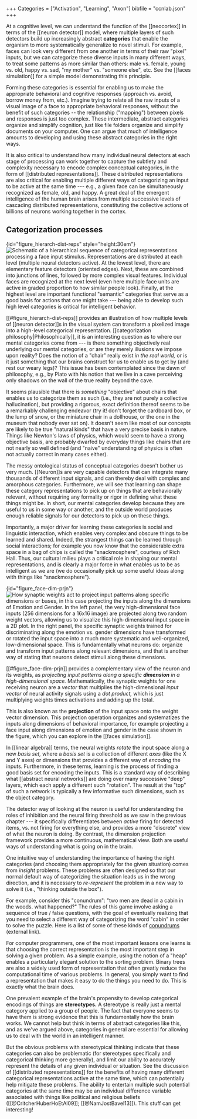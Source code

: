 +++
Categories = ["Activation", "Learning", "Axon"]
bibfile = "ccnlab.json"
+++

At a cognitive level, we can understand the function of the [[neocortex]] in terms of the [[neuron detector]] model, where multiple layers of such detectors build up increasingly abstract **categories** that enable the organism to more systematically generalize to novel stimuli. For example, faces can look very different from one another in terms of their raw "pixel" inputs, but we can categorize these diverse inputs in many different ways, to treat some patterns as more similar than others: male vs. female, young vs. old, happy vs. sad, "my mother" vs. "someone else", etc. See the [[faces simulation]] for a simple model demonstrating this principle.

Forming these categories is essential for enabling us to make the appropriate behavioral and cognitive responses (approach vs. avoid, borrow money from, etc.). Imagine trying to relate all the raw inputs of a visual image of a face to appropriate behavioral responses, without the benefit of such categories -- the relationship ("mapping") between pixels and responses is just too complex. These intermediate, abstract categories organize and simplify cognition, just like file folders organize and simplify documents on your computer. One can argue that much of intelligence amounts to developing and using these abstract categories in the right ways. 

It is also critical to understand how many individual neural detectors at each stage of processing can work together to capture the subtlety and complexity necessary to encode complex conceptual categories, in the form of [[distributed representations]]. These distributed representations are also critical for enabling multiple different ways of categorizing an input to be active at the same time --- e.g., a given face can be simultaneously recognized as female, old, and happy. A great deal of the emergent intelligence of the human brain arises from multiple successive levels of cascading distributed representations, constituting the collective actions of billions of neurons working together in the cortex.

## Categorization processes

{id="figure_hierarch-dist-reps" style="height:30em"}
![Schematic of a hierarchical sequence of categorical representations processing a face input stimulus. Representations are distributed at each level (multiple neural detectors active). At the lowest level, there are elementary feature detectors (oriented edges). Next, these are combined into junctions of lines, followed by more complex visual features. Individual faces are recognized at the next level (even here multiple face units are active in graded proportion to how similar people look). Finally, at the highest level are important functional "semantic" categories that serve as a good basis for actions that one might take --- being able to develop such high level categories is critical for intelligent behavior.](media/fig_category_hierarch_dist_reps.png)

[[#figure_hierarch-dist-reps]] provides an illustration of how multiple levels of [[neuron detector]]s in the visual system can transform a pixelized image into a high-level categorical representation. [[categorization philosophy|Philosophically]], it is an interesting question as to where our mental categories come from --- is there something objectively real underlying our mental categories, or are they merely illusions we impose upon reality? Does the notion of a "chair" really exist _in the real world,_ or is it just something that our brains construct for us to enable us to get by (and rest our weary legs)? This issue has been contemplated since the dawn of philosophy, e.g., by Plato with his notion that we live in a cave perceiving only shadows on the wall of the true reality beyond the cave.

It seems plausible that there is _something_ "objective" about chairs that enables us to categorize them as such (i.e., they are not purely a collective hallucination), but providing a rigorous, exact definition thereof seems to be a remarkably challenging endeavor (try it! don't forget the cardboard box, or the lump of snow, or the miniature chair in a dollhouse, or the one in the museum that nobody ever sat on). It doesn't seem like most of our concepts are likely to be true "natural kinds" that have a very precise basis in nature. Things like Newton's laws of physics, which would seem to have a strong objective basis, are probably dwarfed by everyday things like chairs that are not nearly so well defined (and "naive" understanding of physics is often not actually correct in many cases either).

The messy ontological status of conceptual categories doesn't bother us very much. [[Neuron]]s are very capable detectors that can integrate many thousands of different input signals, and can thereby deal with complex and amorphous categories. Furthermore, we will see that learning can shape these category representations to pick up on things that are behaviorally relevant, without requiring any formality or rigor in defining what these things might be. In short, our mental categories develop because they are useful to us in some way or another, and the outside world produces enough reliable signals for our detectors to pick up on these things.

Importantly, a major driver for learning these categories is social and linguistic interaction, which enables very complex and obscure things to be learned and shared. Indeed, the strangest things can be learned through social interactions; for example you now know that the considerable extra space in a bag of chips is called the "snackmosphere", courtesy of Rich Hall. Thus, our cultural milieu plays a critical role in shaping our mental representations, and is clearly a major force in what enables us to be as intelligent as we are (we do occasionally pick up some useful ideas along with things like "snackmosphere").

{id="figure_face-dim-prjn"}
![How synaptic weights act to project input patterns along specific dimensions or bases, in this case projecting the inputs along the dimensions of Emotion and Gender. In the left panel, the very high-dimensional face inputs (256 dimensions for a 16x16 image) are projected along two random weight vectors, allowing us to visualize this high-dimensional input space in a 2D plot. In the right panel, the specific synaptic weights trained for discriminating along the emotion vs. gender dimensions have transformed or rotated the input space into a much more systematic and well-organized, low-dimensional space. This is fundamentally what neurons do: organize and transform input patterns along relevant dimensions, and that is another way of stating that neurons detect stimuli along these dimensions. ](media/fig_face_categ_dim_prjn.png)

[[#figure_face-dim-prjn]] provides a complementary view of the neuron and its weights, as _projecting input patterns along a specific **dimension** in a high-dimensional space._  Mathematically, the synaptic weights for one receiving neuron are a _vector_ that multiplies the high-dimensional _input vector_ of neural activity signals using a _dot product,_ which is just multiplying weights times activations and adding up the total.

This is also known as the **projection** of the input space onto the weight vector dimension. This projection operation organizes and systematizes the inputs along dimensions of behavioral importance, for example projecting a face input along dimensions of emotion and gender in the case shown in the figure, which you can explore in the [[faces simulation]].

In [[linear algebra]] terms, the neural weights _rotate_ the input space along a new _basis set,_ where a _basis set_ is a collection of different _axes_ (like the X and Y axes) or dimensions that provides a different way of _encoding_ the inputs. Furthermore, in these terms, learning is the process of finding a good basis set for encoding the inputs. This is a standard way of describing what [[abstract neural networks]] are doing over many successive "deep" layers, which each apply a different such "rotation". The result at the "top" of such a network is typically a few informative such dimensions, such as the object category.

The detector way of looking at the neuron is useful for understanding the roles of inhibition and the neural firing threshold as we saw in the previous chapter --- it specifically differentiates between _active_ firing for detected items, vs. not firing for everything else, and provides a more "discrete" view of what the neuron is doing. By contrast, the dimension projection framework provides a more continuous, mathematical view. Both are useful ways of understanding what is going on in the brain.

One intuitive way of understanding the importance of having the right categories (and choosing them appropriately for the given situation) comes from _insight_ problems. These problems are often designed so that our normal default way of categorizing the situation leads us in the wrong direction, and it is necessary to _re-represent_ the problem in a new way to solve it (i.e., "thinking outside the box").

For example, consider this "conundrum": "two men are dead in a cabin in the woods. what happened?" The rules of this game involve asking a sequence of true / false questions, with the goal of eventually realizing  that you need to select a different way of categorizing the word "cabin" in order to solve the puzzle. Here is a list of some of these kinds of [conundrums](https://www.angelfire.com/oh/abnorm/) (external link).

For computer programmers, one of the most important lessons one learns is that choosing the correct representation is the most important step in solving a given problem. As a simple example, using the notion of a "heap" enables a particularly elegant solution to the sorting problem. Binary trees are also a widely used form of representation that often greatly reduce the computational time of various problems. In general, you simply want to find a representation that makes it easy to do the things you need to do. This is exactly what the brain does.

One prevalent example of the brain's propensity to develop categorical encodings of things are **stereotypes.** A stereotype is really just a mental category applied to a group of people. The fact that everyone seems to have them is strong evidence that this is fundamentally how the brain works. We cannot help but think in terms of abstract categories like this, and as we've argued above, categories in general are essential for allowing us to deal with the world in an intelligent manner.

But the obvious problems with stereotypical thinking indicate that these categories can also be problematic (for stereotypes specifically and categorical thinking more generally), and limit our ability to accurately represent the details of any given individual or situation. See the discussion of [[distributed representations]] for the benefits of having many different categorical representations active at the same time, which can potentially help mitigate these problems. The ability to entertain multiple such potential categories at the same time may be an individual difference variable associated with things like political and religious beliefs ([[@CritcherHuberHoEtAl09]]; [[@NamJostBavel13]]). This stuff can get interesting!

